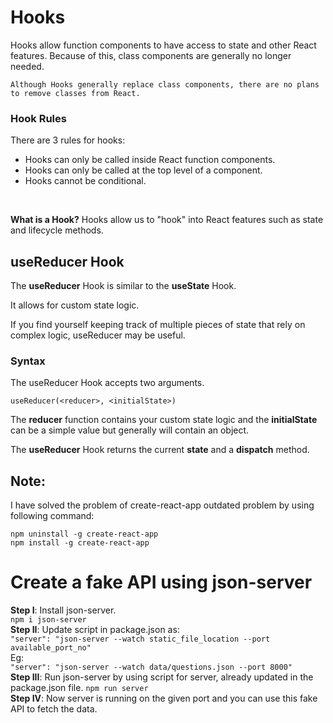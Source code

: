 # Hooks
Hooks allow function components to have access to state and other React features. Because of this, class components are generally no longer needed.
```
Although Hooks generally replace class components, there are no plans to remove classes from React.
```

### Hook Rules
There are 3 rules for hooks:<br>
-   Hooks can only be called inside React function components. <br>
-   Hooks can only be called at the top level of a component.<br>
-   Hooks cannot be conditional. <br>
<br>

**What is a Hook?**
Hooks allow us to "hook" into React features such as state and lifecycle methods.

## useReducer Hook
The **useReducer** Hook is similar to the **useState** Hook.

It allows for custom state logic.

If you find yourself keeping track of multiple pieces of state that rely on complex logic, useReducer may be useful.

### Syntax
The useReducer Hook accepts two arguments.
````
useReducer(<reducer>, <initialState>)
````

The **reducer** function contains your custom state logic and the **initialState** can be a simple value but generally will contain an object.

The **useReducer** Hook returns the current **state** and a **dispatch** method.


##  Note:
I have solved the problem of create-react-app outdated problem by using following command:
````
npm uninstall -g create-react-app
npm install -g create-react-app
````

# Create a fake API using json-server
**Step I**: Install json-server. <br>
`npm i json-server` <br>
**Step II**: Update script in package.json as: <br>
`"server": "json-server --watch static_file_location --port available_port_no"` <br>
Eg: <br>
`"server": "json-server --watch data/questions.json --port 8000"` <br>
**Step III**: Run json-server by using script for server, already updated in the package.json file.
`npm run server`<br>
**Step IV**: Now server is running on the given port and you can use this fake API to fetch the data.